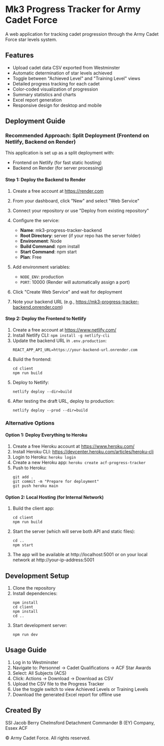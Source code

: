 # Mk3 Progress Tracker for Army Cadet Force

A web application for tracking cadet progression through the Army Cadet Force star levels system.

## Features

- Upload cadet data CSV exported from Westminster
- Automatic determination of star levels achieved
- Toggle between "Achieved Level" and "Training Level" views
- Detailed progress tracking for each cadet
- Color-coded visualization of progression
- Summary statistics and charts
- Excel report generation
- Responsive design for desktop and mobile

## Deployment Guide

### Recommended Approach: Split Deployment (Frontend on Netlify, Backend on Render)

This application is set up as a split deployment with:
- Frontend on Netlify (for fast static hosting)
- Backend on Render (for server processing)

#### Step 1: Deploy the Backend to Render

1. Create a free account at https://render.com
2. From your dashboard, click "New" and select "Web Service"
3. Connect your repository or use "Deploy from existing repository"
4. Configure the service:
   - **Name**: mk3-progress-tracker-backend
   - **Root Directory**: server (if your repo has the server folder)
   - **Environment**: Node
   - **Build Command**: npm install
   - **Start Command**: npm start
   - **Plan**: Free

5. Add environment variables:
   - `NODE_ENV`: production
   - `PORT`: 10000 (Render will automatically assign a port)

6. Click "Create Web Service" and wait for deployment
7. Note your backend URL (e.g., https://mk3-progress-tracker-backend.onrender.com)

#### Step 2: Deploy the Frontend to Netlify

1. Create a free account at https://www.netlify.com/
2. Install Netlify CLI: `npm install -g netlify-cli`
3. Update the backend URL in `.env.production`:
   ```
   REACT_APP_API_URL=https://your-backend-url.onrender.com
   ```
4. Build the frontend: 
   ```
   cd client
   npm run build
   ```
5. Deploy to Netlify:
   ```
   netlify deploy --dir=build
   ```
6. After testing the draft URL, deploy to production:
   ```
   netlify deploy --prod --dir=build
   ```

### Alternative Options

#### Option 1: Deploy Everything to Heroku

1. Create a free Heroku account at https://www.heroku.com/
2. Install Heroku CLI: https://devcenter.heroku.com/articles/heroku-cli
3. Login to Heroku: `heroku login`
4. Create a new Heroku app: `heroku create acf-progress-tracker`
5. Push to Heroku:
   ```
   git add .
   git commit -m "Prepare for deployment"
   git push heroku main
   ```

#### Option 2: Local Hosting (for Internal Network)

1. Build the client app:
   ```
   cd client
   npm run build
   ```
2. Start the server (which will serve both API and static files):
   ```
   cd ..
   npm start
   ```
3. The app will be available at http://localhost:5001 or on your local network at http://your-ip-address:5001

## Development Setup

1. Clone the repository
2. Install dependencies:
   ```
   npm install
   cd client
   npm install
   cd ..
   ```
3. Start development server:
   ```
   npm run dev
   ```

## Usage Guide

1. Log in to Westminster
2. Navigate to: Personnel → Cadet Qualifications → ACF Star Awards
3. Select: All Subjects (ACS)
4. Click: Actions → Download → Download as CSV
5. Upload the CSV file to the Progress Tracker
6. Use the toggle switch to view Achieved Levels or Training Levels
7. Download the generated Excel report for offline use

## Created By

SSI Jacob Berry
Chelmsford Detachment Commander
B (EY) Company, Essex ACF

© Army Cadet Force. All rights reserved.